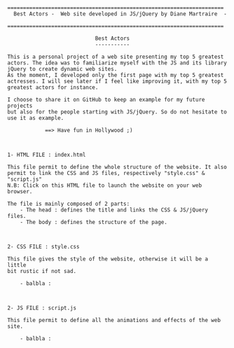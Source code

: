 
      =====================================================================
      Best Actors -  Web site developed in JS/jQuery by Diane Martraire  -
      =====================================================================
    
                                Best Actors
                                -----------

    This is a personal project of a web site presenting my top 5 greatest 
    actors. The idea was to familiarize myself with the JS and its library
    jQuery to create dynamic web sites.
    As the moment, I developed only the first page with my top 5 greatest 
    actresses. I will see later if I feel like improving it, with my top 5
    greatest actors for instance.
    
    I choose to share it on GitHub to keep an example for my future projects
    but also for the people starting with JS/jQuery. So do not hesitate to 
    use it as example.
    
                ==> Have fun in Hollywood ;)



    1- HTML FILE : index.html

    This file permit to define the whole structure of the website. It also
    permit to link the CSS and JS files, respectively "style.css" & "script.js" 
    N.B: Click on this HTML file to launch the website on your web browser.
    
    The file is mainly composed of 2 parts:
        - The head : defines the title and links the CSS & JS/jQuery files.
        - The body : defines the structure of the page.



    2- CSS FILE : style.css

    This file gives the style of the website, otherwise it will be a little
    bit rustic if not sad.

        - balbla :



    2- JS FILE : script.js

    This file permit to define all the animations and effects of the web site.
    
        - balbla :